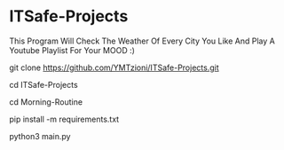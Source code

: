 # ITSafe-Projects


This Program Will Check The Weather Of Every City You Like And Play A Youtube Playlist For Your MOOD :)

git clone https://github.com/YMTzioni/ITSafe-Projects.git

cd ITSafe-Projects

cd Morning-Routine

pip install -m requirements.txt

python3 main.py
